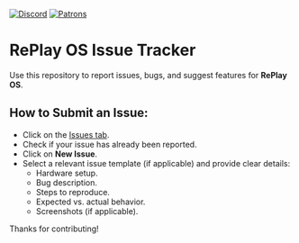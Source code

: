 [![Discord](https://img.shields.io/discord/1340774554997489668?label=Discord&logo=discord&logoColor=white&color=5865F2&style=for-the-badge)](https://discord.gg/2ghkKAWKDv)
[![Patrons](https://img.shields.io/endpoint.svg?url=https%3A%2F%2Fshieldsio-patreon.vercel.app%2Fapi%3Fusername%3DRePlayOS%26type%3Dpatrons&style=for-the-badge)](https://patreon.com/RePlayOS)

# RePlay OS Issue Tracker

Use this repository to report issues, bugs, and suggest features for **RePlay OS**.

## How to Submit an Issue:

- Click on the [Issues tab](../../issues).
- Check if your issue has already been reported.
- Click on **New Issue**.
- Select a relevant issue template (if applicable) and provide clear details:
  - Hardware setup. 
  - Bug description.
  - Steps to reproduce.
  - Expected vs. actual behavior.
  - Screenshots (if applicable).

Thanks for contributing!
